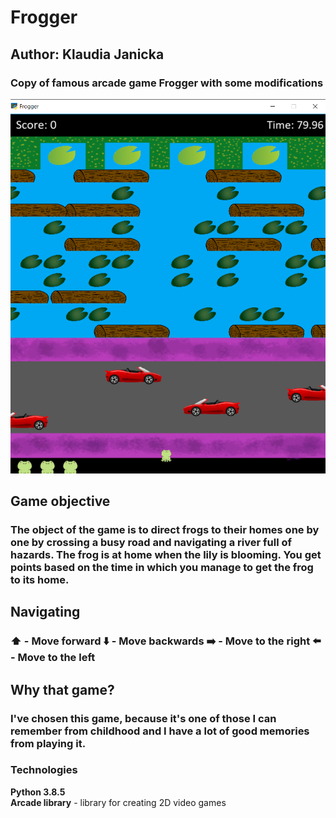 # Frogger
## Author: Klaudia Janicka

### Copy of famous arcade game Frogger with some modifications
![Game screen example](/zdjeciadogry/example.png)


## Game objective

### The object of the game is to direct frogs to their homes one by one by crossing a busy road and navigating a river full of hazards. The frog is at home when the lily is blooming. You get points based on the time in which you manage to get the frog to its home.

## Navigating

### :arrow_up: - Move forward   :arrow_down: - Move backwards  :arrow_right: - Move to the right    :arrow_left: - Move to the left

## Why that game? 

 ### I've chosen this game, because it's one of those I can remember from childhood and I have a lot of good memories from playing it.


### Technologies
**Python 3.8.5**  
**Arcade library** - library for creating 2D video games